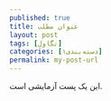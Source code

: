 ```yaml
---
published: true
title: عنوان مطلب
layout: post
tags: [تگاول]
categories: [دسته‌بندی۱]
permalink: my-post-url
---
```

این یک پست آزمایشی است.